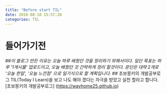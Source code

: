 ```yaml
---
title: "Before start TIL"
date: 2018-08-18 15:57:28
categories: TIL
---
```


# 들어가기전
  ##*이 블로그 만든 이유는 오늘 하루 배웠던 것을 정리하기 위해서이다. 일단 목표는 하루 '1게시물' 업로드이고, 오늘 배웠던 것 간략하게 정리 할것이다. 문단은 대략 2개로 '오늘 한일', '오늘 느낀점' 으로 일기식으로 할 계획입니다.
   ##* 초보몽키의 개발공부로그 TIL(Today I Learn)을 보고 나도 해야 겠다는 자극을 받았고 실천 할라고 합니다. 
   [초보몽키의 개발공부로그] (https://wayhome25.github.io)  
